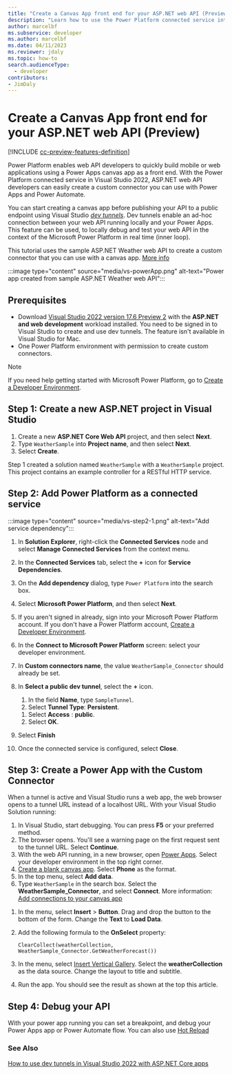 ```yaml
---
title: "Create a Canvas App front end for your ASP.NET web API (Preview)"
description: "Learn how to use the Power Platform connected service integration with Visual Studio to create a canvas Power App for your ASP.NET web API"
author: marcelbf
ms.subservice: developer
ms.author: marcelbf
ms.date: 04/11/2023
ms.reviewer: jdaly
ms.topic: how-to
search.audienceType: 
  - developer
contributors:
- JimDaly
---
```

# Create a Canvas App front end for your ASP.NET web API (Preview)

[!INCLUDE [cc-preview-features-definition](../includes/cc-preview-features-definition.md)]

Power Platform enables web API developers to quickly build mobile or web applications using a Power Apps canvas app as a front end. With the Power Platform connected service in Visual Studio 2022, ASP.NET web API developers can easily create a custom connector you can use with Power Apps and Power Automate.

You can start creating a canvas app before publishing your API to a public endpoint using Visual Studio [*dev tunnels*](/aspnet/core/test/dev-tunnels#create-a-tunnel). Dev tunnels enable an ad-hoc connection between your web API running locally and your Power Apps. This feature can be used, to locally debug and test your web API in the context of the Microsoft Power Platform in real time (inner loop).

This tutorial uses the sample ASP.NET Weather web API to create a custom connector that you can use with a canvas app. [More info](/aspnet/core/tutorials/first-web-api?tabs=visual-studio)

:::image type="content" source="media/vs-powerApp.png" alt-text="Power app created from sample ASP.NET Weather web API":::

## Prerequisites

- Download [Visual Studio 2022 version 17.6 Preview 2](/visualstudio/releases/2022/release-notes-preview) with the **ASP.NET and web development**  workload installed. You need to be signed in to Visual Studio to create and use dev tunnels. The feature isn't available in Visual Studio for Mac.
- One Power Platform environment with permission to create custom connectors.

>[!NOTE]
>
> If you need help getting started with Microsoft Power Platform, go to [Create a Developer Environment](create-developer-environment.md).

## Step 1: Create a new ASP.NET project in Visual Studio

1. Create a new **ASP.NET Core Web API** project, and then select **Next**.
1. Type `WeatherSample` into **Project name**, and then select **Next**.
1. Select **Create**.

Step 1 created a solution named `WeatherSample` with a `WeatherSample` project. This project contains an example controller for a RESTful HTTP service.

## Step 2: Add Power Platform as a connected service

:::image type="content" source="media/vs-step2-1.png" alt-text="Add service dependency":::

1. In **Solution Explorer**, right-click the **Connected Services** node and select **Manage Connected Services** from the context menu.
1. In the **Connected Services** tab, select the **+** icon for **Service Dependencies**.
1. On the **Add dependency** dialog, type `Power Platform` into the search box.
1. Select **Microsoft Power Platform**, and then select **Next**.
1. If you aren't signed in already, sign into your Microsoft Power Platform account. If you don't have a Power Platform account, [Create a Developer Environment](create-developer-environment.md).
1. In the **Connect to Microsoft Power Platform** screen: select your developer environment.
1. In **Custom connectors name**, the value `WeatherSample_Connector` should already be set.
1. In **Select a public dev tunnel**, select the **+** icon.
   
   1. In the field **Name**, type `SampleTunnel`.
   1. Select **Tunnel Type**: **Persistent**.
   <!-- I don't see the option to select Tunnel Type or Access after upgrading to VS 2022 v17.5.3 I don't have the preview version installed  -->
   1. Select **Access** : **public**.
   1. Select **OK**.
   
1. Select **Finish**
1. Once the connected service is configured, select **Close**.

## Step 3: Create a Power App with the Custom Connector

When a tunnel is active and Visual Studio runs a web app, the web browser opens to a tunnel URL instead of a localhost URL. With your Visual Studio Solution running:

1. In Visual Studio, start debugging. You can press **F5** or your preferred method.
1. The browser opens. You'll see a warning page on the first request sent to the tunnel URL. Select **Continue**.
1. With the web API running, in a new browser, open [Power Apps](https://make.powerapps.com). Select your developer environment in the top right corner.
1. [Create a blank canvas app](/power-apps/maker/canvas-apps/create-blank-app). Select **Phone** as the format.
1. In the top menu, select **Add data**.
1. Type `WeatherSample` in the search box. Select the **WeatherSample_Connector**, and select **Connect**. More information: [Add connections to your canvas app](/power-apps/maker/canvas-apps/add-data-connection)
<!-- Above didn't work for me with VS 2022 v17.5.3. I don't have the preview version installed -->
1. In the menu, select **Insert** > **Button**. Drag and drop the button to the bottom of the form. Change the **Text** to **Load Data**.
1. Add the following formula to the **OnSelect** property:
   
   ```powerapps-dot
   ClearCollect(weatherCollection, WeatherSample_Connector.GetWeatherForecast())
   ```
   
1. In the menu, select [Insert Vertical Gallery](/power-apps/maker/canvas-apps/add-gallery). Select the **weatherCollection** as the data source. Change the layout to title and subtitle.
1. Run the app. You should see the result as shown at the top this article.

## Step 4: Debug your API

With your power app running you can set a breakpoint, and debug your Power Apps app or Power Automate flow. You can also use [Hot Reload](/visualstudio/debugger/hot-reload)


### See Also

[How to use dev tunnels in Visual Studio 2022 with ASP.NET Core apps](/aspnet/core/test/dev-tunnels)
